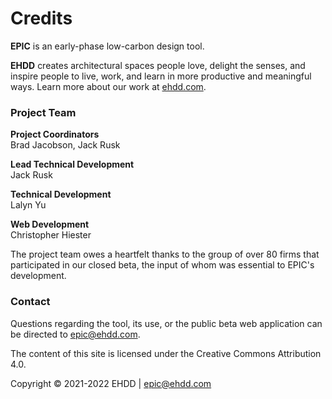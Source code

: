 # Credits

**EPIC** is an early-phase low-carbon design tool.

**EHDD** creates architectural spaces people love, delight the senses, and inspire people to live, work, and learn in more productive and meaningful ways. Learn more about our work at [ehdd.com](http://ehdd.com).

### Project Team

**Project Coordinators**\
Brad Jacobson, Jack Rusk

**Lead Technical Development**\
Jack Rusk

**Technical Development**\
Lalyn Yu

**Web Development**\
Christopher Hiester

The project team owes a heartfelt thanks to the group of over 80 firms that participated in our closed beta, the input of whom was essential to EPIC's development.  &#x20;

### Contact

Questions regarding the tool, its use, or the public beta web application can be directed to [epic@ehdd.com](<mailto:epic@ehdd.com >).&#x20;


The content of this site is licensed under the Creative Commons Attribution 4.0.

Copyright © 2021-2022 EHDD | <epic@ehdd.com>
